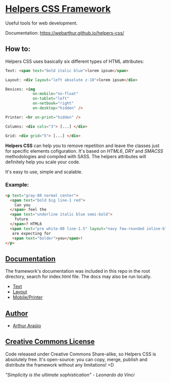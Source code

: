 # [Helpers CSS Framework](https://webarthur.github.io/helpers-css/)
Useful tools for web development.

Documentation: https://webarthur.github.io/helpers-css/

## How to:

Helpers CSS uses basically six different types of HTML attributes:

```html
Text: <span text="bold italic blue">lorem ipsum</span>

Layout: <div layout="left absolute z-10">lorem ipsum</div>

Devices: <img
            on-mobile="no-float"
            on-tablet="left"
            on-netbook="right"
            on-desktop="hidden" />

Printer: <hr on-print="hidden" />

Columns: <div cols="3"> [...] </div>

Grid: <div grid="5"> [...] </div>
```

**Helpers CSS** can help you to remove repetition and leave the classes just for specific elements cofiguration. It's based on *HTML6*, *DRY* and *SMACSS* methodologies and compiled with SASS. The helpers attributes will definitely help you scale your code.

It's easy to use, simple and scalable.

### Example:

```html
<p text="gray-80 normal center">
  <span text="bold big line-1 red">
    Can you
  </span> feel the
  <span text="underline italic blue semi-bold">
    future
  </span>? HTML6
  <span text="pre white-80 line-1.5" layout="navy few-rounded inline-block">  advantages  </span>
   are expecting for
   <span text="bolder">you</span>!
</p>
```

## [Documentation](http://helpers.araujo.cc)

The framework's documentation was included in this repo in the root directory, search for index.html file. The docs may also be run locally.

* [Text](http://helpers.araujo.cc/#text)
* [Layout](http://helpers.araujo.cc/#layout)
* [Mobile/Printer](http://helpers.araujo.cc/#mobile)

## [Author](http://araujo.cc)

* [Arthur Araújo](http://araujo.cc)

## [Creative Commons License](http://creativecommons.org/licenses/by-sa/4.0/)

Code released under Creative Commons Share-alike, so Helpers CSS is absolutely free. It's open-source: you can copy, merge, publish and distribute the framework without any limitations! =D

<i>"Simplicity is the ultimate sophistication" - Leonardo da Vinci</i>
